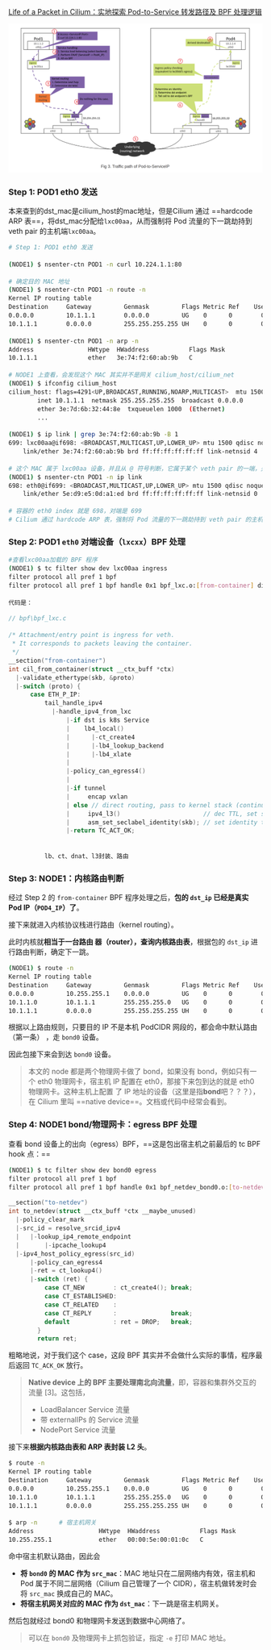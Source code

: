[Life of a Packet in Cilium：实地探索 Pod-to-Service 转发路径及 BPF 处理逻辑](http://arthurchiao.art/blog/cilium-life-of-a-packet-pod-to-service-zh/)

![cilium-pod-to-service-path](./cilium-pod-to-service-path.png)

### Step 1: POD1 eth0 发送

本来查到的dst_mac是cilium_host的mac地址，但是Cilium 通过 ==hardcode ARP 表==，将dst_mac分配给`lxc00aa`，从而强制将 Pod 流量的下一跳劫持到 veth pair 的主机端`lxc00aa`。

```bash
# Step 1: POD1 eth0 发送

(NODE1) $ nsenter-ctn POD1 -n curl 10.224.1.1:80

# 确定目的 MAC 地址
(NODE1) $ nsenter-ctn POD1 -n route -n
Kernel IP routing table
Destination     Gateway         Genmask         Flags Metric Ref    Use Iface
0.0.0.0         10.1.1.1        0.0.0.0         UG    0      0        0 eth0
10.1.1.1        0.0.0.0         255.255.255.255 UH    0      0        0 eth0                 # 默认路由

(NODE1) $ nsenter-ctn POD1 -n arp -n
Address               HWtype  HWaddress           Flags Mask            Iface
10.1.1.1              ether   3e:74:f2:60:ab:9b   C                     eth0                 # dst_mac

# NODE1 上查看，会发现这个 MAC 其实并不是网关 cilium_host/cilium_net
(NODE1) $ ifconfig cilium_host
cilium_host: flags=4291<UP,BROADCAST,RUNNING,NOARP,MULTICAST>  mtu 1500
        inet 10.1.1.1  netmask 255.255.255.255  broadcast 0.0.0.0
        ether 3e:7d:6b:32:44:8e  txqueuelen 1000  (Ethernet)
        ...

(NODE1) $ ip link | grep 3e:74:f2:60:ab:9b -B 1
699: lxc00aa@if698: <BROADCAST,MULTICAST,UP,LOWER_UP> mtu 1500 qdisc noqueue
    link/ether 3e:74:f2:60:ab:9b brd ff:ff:ff:ff:ff:ff link-netnsid 4               # dst_mac属于 lxc00aa 设备，index是699

# 这个 MAC 属于 lxc00aa 设备，并且从 @ 符号判断，它属于某个 veth pair 的一端，另一端的 interface index 是 698
(NODE1) $ nsenter-ctn POD1 -n ip link
698: eth0@if699: <BROADCAST,MULTICAST,UP,LOWER_UP> mtu 1500 qdisc noqueue           # 698、699是一对veth pair
    link/ether 5e:d9:e5:0d:a1:ed brd ff:ff:ff:ff:ff:ff link-netnsid 0

# 容器的 eth0 index 就是 698，对端是 699
# Cilium 通过 hardcode ARP 表，强制将 Pod 流量的下一跳劫持到 veth pair 的主机端。这里不过多讨论设计，只说一点：这并不是 Cilium 独有的设计，其他 方案也有这么做的。
```

### Step 2: POD1 `eth0` 对端设备（`lxcxx`）BPF 处理

```bash
#查看lxc00aa加载的 BPF 程序
(NODE1) $ tc filter show dev lxc00aa ingress
filter protocol all pref 1 bpf
filter protocol all pref 1 bpf handle 0x1 bpf_lxc.o:[from-container] direct-action not_in_hw tag 3855f578c6616972

代码是：
```

```c
// bpf\bpf_lxc.c

/* Attachment/entry point is ingress for veth.
 * It corresponds to packets leaving the container.
 */
__section("from-container")
int cil_from_container(struct __ctx_buff *ctx)
  |-validate_ethertype(skb, &proto)
  |-switch (proto) {
      case ETH_P_IP:
          tail_handle_ipv4                                                     // bpf/bpf_lxc.c
            |-handle_ipv4_from_lxc                                             // bpf/bpf_lxc.c
                |-if dst is k8s Service
                |    lb4_local()
                |      |-ct_create4
                |      |-lb4_lookup_backend
                |      |-lb4_xlate
                |
                |-policy_can_egress4()
                |
                |-if tunnel
                |     encap vxlan
                | else // direct routing, pass to kernel stack (continue normal routing)
                |     ipv4_l3()                       // dec TTL, set src/dst MAC
                |     asm_set_seclabel_identity(skb); // set identity to skb
                |-return TC_ACT_OK;    

          
          lb、ct、dnat、l3封装、路由
```

### Step 3: NODE1：内核路由判断

经过 Step 2 的 `from-container` BPF 程序处理之后，**包的 `dst_ip` 已经是真实 Pod IP（`POD4_IP`）了**。

接下来就进入内核协议栈进行路由（kernel routing）。

此时内核就**相当于一台路由 器（router），查询内核路由表**，根据包的 `dst_ip` 进行路由判断，确定下一跳。

```bash
(NODE1) $ route -n
Kernel IP routing table
Destination     Gateway         Genmask         Flags Metric Ref    Use Iface
0.0.0.0         10.255.255.1    0.0.0.0         UG    0      0        0 bond0
10.1.1.0        10.1.1.1        255.255.255.0   UG    0      0        0 cilium_host
10.1.1.1        0.0.0.0         255.255.255.255 UH    0      0        0 cilium_host
```

根据以上路由规则，只要目的 IP 不是本机 PodCIDR 网段的，都会命中默认路由（第一条） ，走 `bond0` 设备。

因此包接下来会到达 `bond0` 设备。

> 本文的 node 都是两个物理网卡做了 bond，如果没有 bond，例如只有一个 eth0 物理网卡，宿主机 IP 配置在 eth0，那接下来包到达的就是 eth0 物理网卡。这种主机上配置 了 IP 地址的设备（这里是指**bond**吧？？？），在 Cilium 里叫 ==native device==。文档或代码中经常会看到。

### Step 4: NODE1 bond/物理网卡：egress BPF 处理

查看 bond 设备上的出向（egress）BPF，==这是包出宿主机之前最后的 tc BPF hook 点：==

```bash
(NODE1) $ tc filter show dev bond0 egress
filter protocol all pref 1 bpf
filter protocol all pref 1 bpf handle 0x1 bpf_netdev_bond0.o:[to-netdev] direct-action not_in_hw tag b536a7e2744a4cdb
```

```c
__section("to-netdev")
int to_netdev(struct __ctx_buff *ctx __maybe_unused)
  |-policy_clear_mark
  |-src_id = resolve_srcid_ipv4
  |   |-lookup_ip4_remote_endpoint
  |       |-ipcache_lookup4
  |-ipv4_host_policy_egress(src_id)
      |-policy_can_egress4
      |-ret = ct_lookup4()
      |-switch (ret) {
          case CT_NEW        : ct_create4(); break;
          case CT_ESTABLISHED:
          case CT_RELATED    :
          case CT_REPLY      :               break;
          default            : ret = DROP;   break;
        }
        return ret;
```

粗略地说，对于我们这个 case，这段 BPF 其实并不会做什么实际的事情，程序最后返回 `TC_ACK_OK` 放行。

> **Native device 上的 BPF 主要处理南北向流量**，即，容器和集群外交互的流量 [3]。这包括，
>
> - LoadBalancer Service 流量
> - 带 externalIPs 的 Service 流量
> - NodePort Service 流量

接下来**根据内核路由表和 ARP 表封装 L2 头**。

```bash
$ route -n
Kernel IP routing table
Destination     Gateway         Genmask         Flags Metric Ref    Use Iface
0.0.0.0         10.255.255.1    0.0.0.0         UG    0      0        0 bond0
10.1.1.0        10.1.1.1        255.255.255.0   UG    0      0        0 cilium_host
10.1.1.1        0.0.0.0         255.255.255.255 UH    0      0        0 cilium_host

$ arp -n      # 宿主机网关
Address                  HWtype  HWaddress           Flags Mask            Iface
10.255.255.1             ether   00:00:5e:00:01:0c   C                     bond0
```

命中宿主机默认路由，因此会

- **将 `bond0` 的 MAC 作为 `src_mac`**：MAC 地址只在二层网络内有效，宿主机和 Pod 属于不同二层网络（Cilium 自己管理了一个 CIDR），宿主机做转发时会将 `src_mac` 换成自己的 MAC。
- **将宿主机网关对应的 MAC 作为 `dst_mac`**：下一跳是宿主机网关。

然后包就经过 bond0 和物理网卡发送到数据中心网络了。

> 可以在 `bond0` 及物理网卡上抓包验证，指定 `-e` 打印 MAC 地址。



















